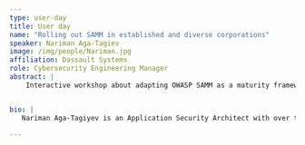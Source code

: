 ```yaml
---
type: user-day
title: User day
name: "Rolling out SAMM in established and diverse corporations"
speaker: Nariman Aga-Tagiev
image: /img/people/Nariman.jpg
affiliation: Dassault Systems
role: Cybersecurity Engineering Manager
abstract: |
    Interactive workshop about adapting OWASP SAMM as a maturity framework from sctratch in a big corporation with very diverse portfolio, tools and teams.


bio: |
   Nariman Aga-Tagiyev is an Application Security Architect with over two decades of experience in software development. Over the course of his career, Nariman has worn multiple hats, serving as a full stack web application developer, backend developer, DevOps engineer, and cloud developer. However, since 2016, his focus has been exclusively dedicated to the realm of Application Security and advancing Software Security Development Life Cycle (SSDLC) maturity.

---
```

